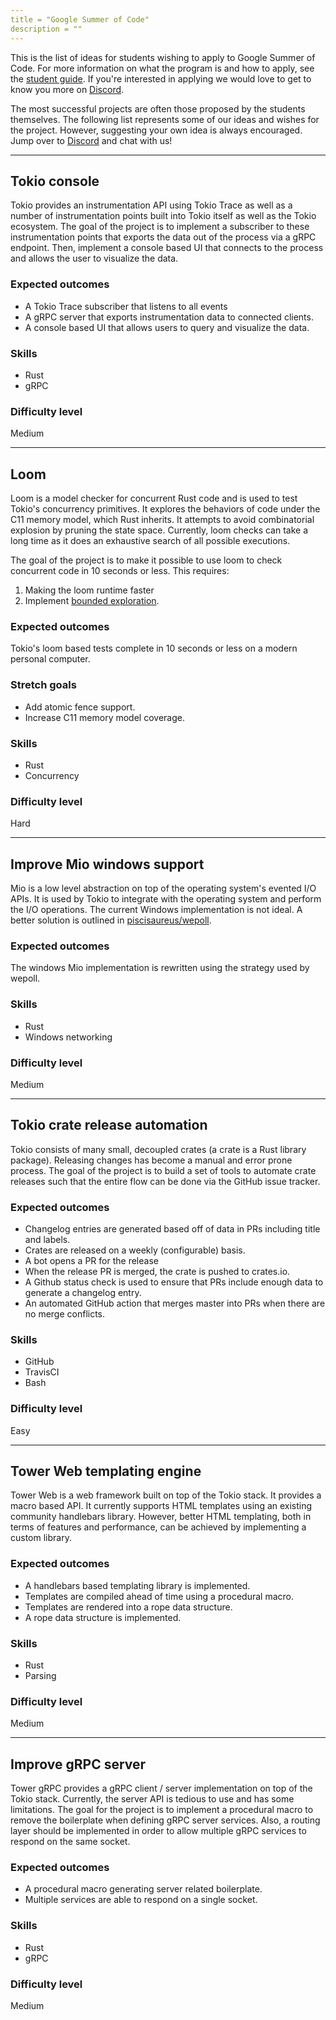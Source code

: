 ```yaml
---
title = "Google Summer of Code"
description = ""
---
```


This is the list of ideas for students wishing to apply to Google Summer of
Code. For more information on what the program is and how to apply, see the
[student guide](https://google.github.io/gsocguides/student/). If you're
interested in applying we would love to get to know you more on
[Discord](https://discord.gg/tokio).

The most successful projects are often those proposed by the students
themselves. The following list represents some of our ideas and wishes for the
project. However, suggesting your own idea is always encouraged. Jump over to
[Discord](https://discord.gg/tokio) and chat with us!

---

## Tokio console

Tokio provides an instrumentation API using Tokio Trace as well as a number of
instrumentation points built into Tokio itself as well as the Tokio ecosystem.
The goal of the project is to implement a subscriber to these instrumentation
points that exports the data out of the process via a gRPC endpoint. Then,
implement a console based UI that connects to the process and allows the user to
visualize the data.

### Expected outcomes

* A Tokio Trace subscriber that listens to all events
* A gRPC server that exports instrumentation data to connected clients.
* A console based UI that allows users to query and visualize the data.

### Skills

* Rust
* gRPC

### Difficulty level

Medium

---

## Loom

Loom is a model checker for concurrent Rust code and is used to test Tokio's
concurrency primitives. It explores the behaviors of code under the C11 memory
model, which Rust inherits. It attempts to avoid combinatorial explosion by
pruning the state space. Currently, loom checks can take a long time as it does
an exhaustive search of all possible executions.

The goal of the project is to make it possible to use loom to check concurrent
code in 10 seconds or less. This requires:

1. Making the loom runtime faster
1. Implement [bounded exploration](https://www.microsoft.com/en-us/research/publication/bounded-partial-order-reduction).

### Expected outcomes

Tokio's loom based tests complete in 10 seconds or less on a modern personal computer.

### Stretch goals

* Add atomic fence support.
* Increase C11 memory model coverage.

### Skills

* Rust
* Concurrency

### Difficulty level

Hard

---

## Improve Mio windows support

Mio is a low level abstraction on top of the operating system's evented I/O
APIs. It is used by Tokio to integrate with the operating system and perform the
I/O operations. The current Windows implementation is not ideal. A better
solution is outlined in
[piscisaureus/wepoll](https://github.com/piscisaureus/wepoll).

### Expected outcomes

The windows Mio implementation is rewritten using the strategy used by wepoll.

### Skills

* Rust
* Windows networking

### Difficulty level

Medium

---

## Tokio crate release automation

Tokio consists of many small, decoupled crates (a crate is a Rust library
package). Releasing changes has become a manual and error prone process. The
goal of the project is to build a set of tools to automate crate releases such
that the entire flow can be done via the GitHub issue tracker.

### Expected outcomes

* Changelog entries are generated based off of data in PRs including title and labels.
* Crates are released on a weekly (configurable) basis.
* A bot opens a PR for the release
* When the release PR is merged, the crate is pushed to crates.io.
* A Github status check is used to ensure that PRs include enough data to generate a changelog entry.
* An automated GitHub action that merges master into PRs when there are no merge conflicts.

### Skills

* GitHub
* TravisCI
* Bash

### Difficulty level

Easy

---

## Tower Web templating engine

Tower Web is a web framework built on top of the Tokio stack. It provides a
macro based API. It currently supports HTML templates using an existing
community handlebars library. However, better HTML templating, both in terms of
features and performance, can be achieved by implementing a custom library.

### Expected outcomes

* A handlebars based templating library is implemented.
* Templates are compiled ahead of time using a procedural macro.
* Templates are rendered into a rope data structure.
* A rope data structure is implemented.

### Skills

* Rust
* Parsing

### Difficulty level

Medium

---

## Improve gRPC server

Tower gRPC provides a gRPC client / server implementation on top of the Tokio
stack. Currently, the server API is tedious to use and has some limitations. The
goal for the project is to implement a procedural macro to remove the
boilerplate when defining gRPC server services. Also, a routing layer should be
implemented in order to allow multiple gRPC services to respond on the same
socket.

### Expected outcomes

* A procedural macro generating server related boilerplate.
* Multiple services are able to respond on a single socket.

### Skills

* Rust
* gRPC

### Difficulty level

Medium
